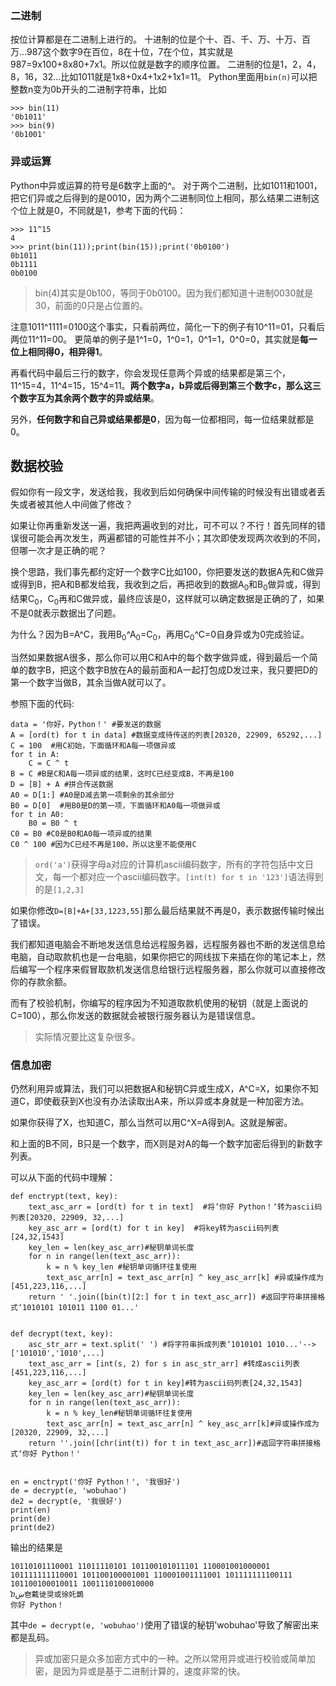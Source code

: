 ### 二进制
按位计算都是在二进制上进行的。
十进制的位是个十、百、千、万、十万、百万...987这个数字9在百位，8在十位，7在个位，其实就是987=9x100+8x80+7x1。所以位就是数字的顺序位置。
二进制的位是1，2，4，8，16，32...比如1011就是1x8+0x4+1x2+1x1=11。
Python里面用`bin(n)`可以把整数n变为0b开头的二进制字符串，比如
```
>>> bin(11)
'0b1011'
>>> bin(9)
'0b1001'
```

### 异或运算
Python中异或运算的符号是6数字上面的^。
对于两个二进制，比如1011和1001，把它们异或之后得到的是0010，因为两个二进制同位上相同，那么结果二进制这个位上就是0，不同就是1，参考下面的代码：
```
>>> 11^15
4
>>> print(bin(11));print(bin(15));print('0b0100')
0b1011
0b1111
0b0100
```
>bin(4)其实是0b100，等同于0b0100。因为我们都知道十进制0030就是30，前面的0只是占位置的。

注意1011\^1111=0100这个事实，只看前两位，简化一下的例子有10^11=01，只看后两位11\^11=00。
更简单的例子是1\^1=0，1\^0=1，0\^1=1，0\^0=0，其实就是**每一位上相同得0，相异得1**。

再看代码中最后三行的数字，你会发现任意两个异或的结果都是第三个，11\^15=4，11\^4=15，15\^4=11。**两个数字a，b异或后得到第三个数字c，那么这三个数字互为其余两个数字的异或结果**。

另外，**任何数字和自己异或结果都是0**，因为每一位都相同，每一位结果就都是0。

## 数据校验
假如你有一段文字，发送给我，我收到后如何确保中间传输的时候没有出错或者丢失或者被其他人中间做了修改？

如果让你再重新发送一遍，我把两遍收到的对比，可不可以？不行！首先同样的错误很可能会再次发生，两遍都错的可能性并不小；其次即使发现两次收到的不同，但哪一次才是正确的呢？

换个思路，我们事先都约定好一个数字C比如100，你把要发送的数据A先和C做异或得到B，把A和B都发给我，我收到之后，再把收到的数据A<sub>0</sub>和B<sub>0</sub>做异或，得到结果C<sub>0</sub>，C<sub>0</sub>再和C做异或，最终应该是0，这样就可以确定数据是正确的了，如果不是0就表示数据出了问题。

为什么？因为B=A\^C，我用B<sub>0</sub>\^A<sub>0</sub>=C<sub>0</sub>，再用C<sub>0</sub>\^C=0自身异或为0完成验证。

当然如果数据A很多，那么你可以用C和A中的每个数字做异或，得到最后一个简单的数字B，把这个数字B放在A的最前面和A一起打包成D发过来，我只要把D的第一个数字当做B，其余当做A就可以了。

参照下面的代码:
```
data = '你好，Python！' #要发送的数据
A = [ord(t) for t in data] #数据变成待传送的列表[20320, 22909, 65292,...]
C = 100  #用C初始，下面循环和A每一项做异或
for t in A:
    C = C ^ t
B = C #B是C和A每一项异或的结果，这时C已经变成B，不再是100
D = [B] + A #拼合传送数据
A0 = D[1:] #A0是D减去第一项剩余的其余部分
B0 = D[0]  #用B0是D的第一项，下面循环和A0每一项做异或
for t in A0:
    B0 = B0 ^ t
C0 = B0 #C0是B0和A0每一项异或的结果
C0 ^ 100 #因为C已经不再是100，所以这里不能使用C
```

>`ord('a')`获得字母a对应的计算机ascii编码数字，所有的字符包括中文日文，每一个都对应一个ascii编码数字。`[int(t) for t in '123']`语法得到的是`[1,2,3]`

如果你修改`D=[B]+A+[33,1223,55]`那么最后结果就不再是0，表示数据传输时候出了错误。

我们都知道电脑会不断地发送信息给远程服务器，远程服务器也不断的发送信息给电脑，自动取款机也是一台电脑，如果你把它的网线拔下来插在你的笔记本上，然后编写一个程序来假冒取款机发送信息给银行远程服务器，那么你就可以直接修改你的存款余额。

而有了校验机制，你编写的程序因为不知道取款机使用的秘钥（就是上面说的C=100），那么你发送的数据就会被银行服务器认为是错误信息。

>实际情况要比这复杂很多。

### 信息加密

仍然利用异或算法，我们可以把数据A和秘钥C异或生成X，A\^C=X，如果你不知道C，即使截获到X也没有办法读取出A来，所以异或本身就是一种加密方法。

如果你获得了X，也知道C，那么当然可以用C\^X=A得到A。这就是解密。

和上面的B不同，B只是一个数字，而X则是对A的每一个数字加密后得到的新数字列表。

可以从下面的代码中理解：
```
def enctrypt(text, key):
    text_asc_arr = [ord(t) for t in text]  #将’你好 Python！‘转为ascii码列表[20320, 22909, 32,...]
    key_asc_arr = [ord(t) for t in key]  #将key转为ascii码列表[24,32,1543]
    key_len = len(key_asc_arr)#秘钥单词长度
    for n in range(len(text_asc_arr)):
        k = n % key_len #秘钥单词循环往复使用
        text_asc_arr[n] = text_asc_arr[n] ^ key_asc_arr[k] #异或操作成为[451,223,116,...]
    return ' '.join([bin(t)[2:] for t in text_asc_arr]) #返回字符串拼接格式‘1010101 101011 1100 01...'


def decrypt(text, key):
    asc_str_arr = text.split(' ') #将字符串拆成列表‘1010101 1010...'-->['101010','1010',...]
    text_asc_arr = [int(s, 2) for s in asc_str_arr] #转成ascii列表[451,223,116,...]
    key_asc_arr = [ord(t) for t in key]#转为ascii码列表[24,32,1543]
    key_len = len(key_asc_arr)#秘钥单词长度
    for n in range(len(text_asc_arr)):
        k = n % key_len#秘钥单词循环往复使用
        text_asc_arr[n] = text_asc_arr[n] ^ key_asc_arr[k]#异或操作成为[20320, 22909, 32,...]
    return ''.join([chr(int(t)) for t in text_asc_arr])#返回字符串拼接格式‘你好 Python！'


en = enctrypt('你好 Python！', '我很好')
de = decrypt(e, 'wobuhao')
de2 = decrypt(e, '我很好')
print(en)
print(de)
print(de2)
```
输出的结果是
```
10110101110001 11011110101 101100101011101 110001001000001 101111111110001 101100100001001 110001001111001 101111111100111 101100100010011 1001110100010000
ⴆښ夿戴徙奨或徐奼鵲
你好 Python！
```
其中`de = decrypt(e, 'wobuhao')`使用了错误的秘钥'wobuhao'导致了解密出来都是乱码。

>异或加密只是众多加密方式中的一种。之所以常用异或进行校验或简单加密，是因为异或是基于二进制计算的，速度非常的快。




